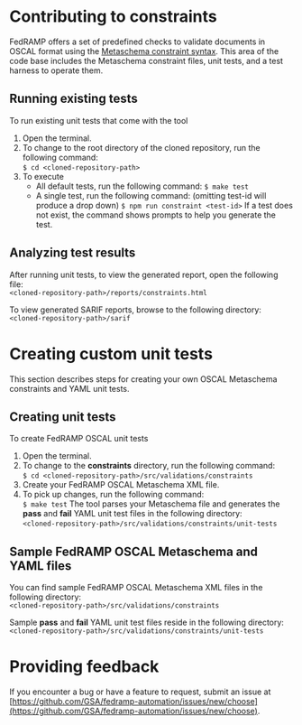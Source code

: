 # Contributing to constraints

FedRAMP offers a set of predefined checks to validate documents in OSCAL format using the [Metaschema constraint syntax](https://pages.nist.gov/metaschema/specification/syntax/constraints/). This area of the code base includes the Metaschema constraint files, unit tests, and a test harness to operate them. 

## Running existing tests

To run existing unit tests that come with the tool

1. Open the terminal.  
2. To change to the root directory of the cloned repository, run the following command:  
   `$ cd <cloned-repository-path>`  
3. To execute  
   * All default tests, run the following command:
   `$ make test`
   * A single test, run the following command: (omitting test-id will produce a drop down)
   `$ npm run constraint <test-id>`
  If a test does not exist, the command shows prompts to help you generate the test.

## Analyzing test results
After running unit tests, to view the generated report, open the following file:  
`<cloned-repository-path>/reports/constraints.html`

To view generated SARIF reports, browse to the following directory:  
`<cloned-repository-path>/sarif`

# Creating custom unit tests
This section describes steps for creating your own OSCAL Metaschema constraints and YAML unit tests.  

## Creating unit tests
To create FedRAMP OSCAL unit tests
1. Open the terminal.  
2. To change to the **constraints** directory, run the following command:  
   `$ cd <cloned-repository-path>/src/validations/constraints`  
3. Create your FedRAMP OSCAL Metaschema XML file.  
4. To pick up changes, run the following command:  
   `$ make test`
The tool parses your Metaschema file and generates the **pass** and **fail** YAML unit test files in the following directory:  
`<cloned-repository-path>/src/validations/constraints/unit-tests`

## Sample FedRAMP OSCAL Metaschema and YAML files
You can find sample FedRAMP OSCAL Metaschema XML files in the following directory:  
`<cloned-repository-path>/src/validations/constraints`

Sample **pass** and **fail** YAML unit test files reside in the following directory:  
`<cloned-repository-path>/src/validations/constraints/unit-tests`

# Providing feedback
If you encounter a bug or have a feature to request, submit an issue at [https://github.com/GSA/fedramp-automation/issues/new/choose](https://github.com/GSA/fedramp-automation/issues/new/choose).  

